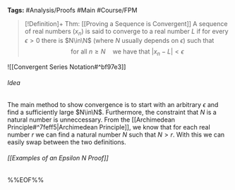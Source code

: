 **Tags:** #Analysis/Proofs #Main #Course/FPM 

> [!Definition]+ Thm: [[Proving a Sequence is Convergent]]
> A sequence of real numbers $(x_{n})$ is said to converge to a real number $L$ if for every $\epsilon>0$ there is $N\in\N$ (where $N$ usually depends on $\epsilon$) such that
> $$\text{for all } n\ge N\quad\text{we have that } \lvert x_{n}-L \rvert <\epsilon $$

![[Convergent Series Notation#^bf97e3]]


###### Idea
The main method to show convergence is to start with an arbitrary $\epsilon$ and find a sufficiently large $N\in\N$. Furthermore, the constraint that $N$ is a natural number is unneccessary. From the [[Archimedean Principle#^7feff5|Archimedean Principle]], we know that for each real number $r$ we can find a natural number $N$ such that $N>r$. With this we can easily swap between the two definitions.

###### [[Examples of an Epsilon N Proof]]
%%EOF%%